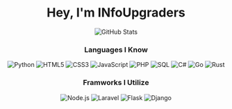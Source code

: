 <h1 align="center">Hey, I'm INfoUpgraders<br></h1>

<p align="center"><img alt="GitHub Stats" src="https://github-readme-stats.vercel.app/api?username=infoupgraders&show_icons=true&hide_border=true&line_height=25&title_color=6da860&icon_color=6da860&show_owner=true"></p>

<h3 align="center">Languages I Know<br></h3>

<p align="center">
  <img alt="Python" src="https://img.shields.io/badge/-Python-23272A?style=flat&logo=python">
  <img alt="HTML5" src="https://img.shields.io/badge/-HTML5-23272A?style=flat&logo=html5">
  <img alt="CSS3" src="https://img.shields.io/badge/-CSS3-23272A?style=flat&logo=css3">
  <img alt="JavaScript" src="https://img.shields.io/badge/-JavaScript-23272A?style=flat&logo=javascript">
  <img alt="PHP" src="https://img.shields.io/badge/-PHP-23272A?style=flat&logo=php">
  <img alt="SQL" src="https://img.shields.io/badge/-SQL-23272A?style=flat&logo=postgresql">
  <img alt="C#" src="https://img.shields.io/badge/-C%23-23272A?style=flat&logo=c-sharp">
  <img alt="Go" src="https://img.shields.io/badge/-Go-23272A?style=flat&logo=go">
  <img alt="Rust" src="https://img.shields.io/badge/-Rust-23272A?style=flat&logo=rust">
</p>

<h3 align="center">Framworks I Utilize<br></h3>

<p align="center">
  <img alt="Node.js" src="https://img.shields.io/badge/-Node.js-23272A?style=flat&logo=node.js">
  <img alt="Laravel" src="https://img.shields.io/badge/-Laravel-23272A?style=flat&logo=laravel">
  <img alt="Flask" src="https://img.shields.io/badge/-Flask-23272A?style=flat&logo=flask">
  <img alt="Django" src="https://img.shields.io/badge/-Django-23272A?style=flat&logo=django">
</p>

